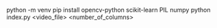 python -m venv
pip install opencv-python scikit-learn PIL numpy
python index.py <video_file> <number_of_columns>